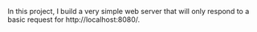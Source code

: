 In this project, I build a very simple web server that will only respond to a basic request for http://localhost:8080/.